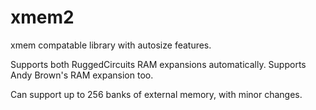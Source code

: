 xmem2
=====

xmem compatable library with autosize features.

Supports both RuggedCircuits RAM expansions automatically.
Supports Andy Brown's RAM expansion too.

Can support up to 256 banks of external memory, with minor changes.

